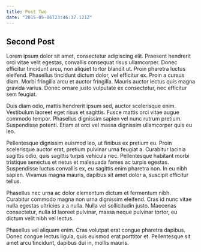```yaml
---
title: Post Two
date: "2015-05-06T23:46:37.121Z"
---
```


## Second Post

Lorem ipsum dolor sit amet, consectetur adipiscing elit. Praesent hendrerit orci vitae velit egestas, convallis consequat risus ullamcorper. Donec efficitur tincidunt arcu, non aliquet tortor blandit ut. Proin pharetra luctus eleifend. Phasellus tincidunt dictum dolor, vel efficitur ex. Proin a cursus diam. Morbi fringilla arcu et auctor fringilla. Mauris auctor lectus quis magna gravida varius. Donec ornare justo vulputate ex consectetur, nec efficitur sem feugiat.

Duis diam odio, mattis hendrerit ipsum sed, auctor scelerisque enim. Vestibulum laoreet eget risus et sagittis. Fusce mattis orci vitae augue commodo tempor. Phasellus dignissim sapien vel nunc rutrum pretium. Suspendisse potenti. Etiam at orci vel massa dignissim ullamcorper quis eu leo.

Pellentesque dignissim euismod leo, ut finibus ex pretium eu. Proin scelerisque auctor erat, pretium pulvinar urna feugiat a. Curabitur lacinia sagittis odio, quis sagittis turpis vehicula nec. Pellentesque habitant morbi tristique senectus et netus et malesuada fames ac turpis egestas. Suspendisse luctus convallis ex, eu sagittis enim pharetra non. In eu nibh sapien. Vivamus magna mauris, dapibus sit amet dolor a, suscipit efficitur tellus.

Phasellus nec urna ac dolor elementum dictum et fermentum nibh. Curabitur commodo magna non urna dignissim eleifend. Cras id nunc vitae nulla egestas ultricies a a nulla. Nulla vel sollicitudin justo. Maecenas consectetur, nulla id laoreet pulvinar, massa neque pulvinar tortor, eu dictum velit nibh vel lectus.

Phasellus vel aliquam enim. Cras volutpat erat congue pharetra dapibus. Donec congue lectus ligula, quis euismod erat porttitor et. Pellentesque sit amet arcu tincidunt, dapibus dui in, mollis mauris.
